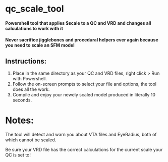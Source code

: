 # qc_scale_tool
#### Powershell tool that applies $scale to a QC and VRD and changes all calculations to work with it
#### Never sacrifice jigglebones and procedural helpers ever again because you need to scale an SFM model


## Instructions:
1. Place in the same directory as your QC and VRD files, right click > Run with Powershell.
2. Follow the on-screen prompts to select your file and options, the tool does all the work.
3. Compile and enjoy your newely scaled model produced in literally 10 seconds.

# Notes:
The tool will detect and warn you about VTA files and EyeRadius, both of which cannot be scaled.

Be sure your VRD file has the correct calculations for the current scale your QC is set to!
